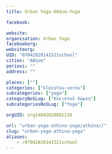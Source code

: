 ```yaml
---
title: Urban Yoga-Αθήνα-Yoga

facebook:

website:
organisation: Urban Yoga
facebookorg:
websiteorg:
UID: "07042020141521school"
cities: "Αθήνα"
perioxi: ""
address: ""

places: [""]
categories: ["kleistou-xorou"]
subcategories: ["yoga"]
categoryNoSLug: ["Κλειστού Χώρου"]
subcategoriesNoSLug: ["Yoga"]

orgUID: org14042020001210

url: "urban-yoga-athina-yoga/athina//"
slug: "urban-yoga-athina-yoga"
aliases:
    - /07042020141521school
---
```





